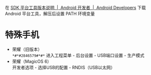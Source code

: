 在 [SDK 平台工具版本说明  |  Android 开发者  |  Android Developers](https://developer.android.com/studio/releases/platform-tools?hl=zh-cn) 下载 Android 平台工具，解压后设置 PATH 环境变量
# 特殊手机

* 荣耀（旧版本）  
  ​`*#*#2846579#*#*`​ 进入工程菜单 - 后台设置 - USB端口设置 - 生产模式
* 荣耀（MagicOS 6）  
  开发者选项 - 选择USB的配置 - RNDIS（USB以太网）

‍
